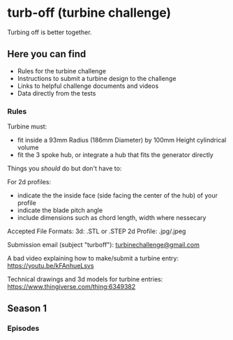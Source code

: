 # turb-off (turbine challenge)
Turbing off is better together.

## Here you can find
* Rules for the turbine challenge
* Instructions to submit a turbine design to the challenge
* Links to helpful challenge documents and videos
* Data directly from the tests

### Rules
Turbine must:
* fit inside a 93mm Radius (186mm Diameter) by 100mm Height cylindrical volume
* fit the 3 spoke hub, or integrate a hub that fits the generator directly

Things you *should* do but don't have to:

For 2d profiles:
* indicate the the inside face (side facing the center of the hub) of your profile
* indicate the blade pitch angle
* include dimensions such as chord length, width where nessecary

Accepted File Formats:
3d: .STL or .STEP
2d Profile: .jpg/.jpeg

Submission email (subject "turboff"):
turbinechallenge@gmail.com

A bad video explaining how to make/submit a turbine entry:
https://youtu.be/kFAnhueLsvs

Technical drawings and 3d models for turbine entries:
https://www.thingiverse.com/thing:6349382
  
## Season 1
### Episodes


